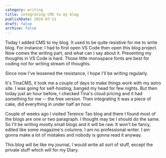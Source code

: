 ```yaml
---
category: writing
title: integrating CMS to my blog
publishDate: 2024-07-11
draft: false
archive: false
---
```


Today I added CMS to my blog. It used to be quite resistive for me to write blog. For instance: I had to first open VS Code then open this blog project. Now comes the writing part, and what can I say about it. Presenting my thoughts in VS Code is hard. Those little monospace fonts are best for coding not for writing stream of thoughts.

Since now I've lessened the resistance, I hope I'll be writing regularly.

It's TinaCMS, it took me a couple of days to make things work with my astro site. I was going for self-hosting, banged my head for few nights. But then today just an hour before, I checked Tina's cloud pricing and it had something for me -- the free version. Then integrating it was a piece of cake, did everything in under half an hour.

Couple of weeks ago I visited Terence Tao blog and there I found most of the blogs are one or two paragraph. I thought may be I should do the same. So I'll be writing mostly small blogs and it will be raw. It won't be fancy, edited like some magazine's columns. I am no professional writer. I am gonna make a lot of mistakes and nobody is gonna read it anyway.

This blog will be like my journal, I would write all sort of stuff, except the private stuff which will for my Diary.
